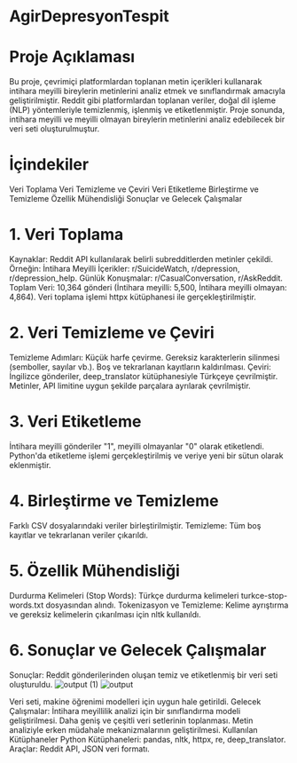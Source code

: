 # AgirDepresyonTespit

# Proje Açıklaması
Bu proje, çevrimiçi platformlardan toplanan metin içerikleri kullanarak intihara meyilli bireylerin metinlerini analiz etmek ve sınıflandırmak amacıyla geliştirilmiştir. Reddit gibi platformlardan toplanan veriler, doğal dil işleme (NLP) yöntemleriyle temizlenmiş, işlenmiş ve etiketlenmiştir. Proje sonunda, intihara meyilli ve meyilli olmayan bireylerin metinlerini analiz edebilecek bir veri seti oluşturulmuştur.

# İçindekiler
Veri Toplama
Veri Temizleme ve Çeviri
Veri Etiketleme
Birleştirme ve Temizleme
Özellik Mühendisliği
Sonuçlar ve Gelecek Çalışmalar
# 1. Veri Toplama
Kaynaklar: Reddit API kullanılarak belirli subredditlerden metinler çekildi. Örneğin:
İntihara Meyilli İçerikler: r/SuicideWatch, r/depression, r/depression_help.
Günlük Konuşmalar: r/CasualConversation, r/AskReddit.
Toplam Veri: 10,364 gönderi (İntihara meyilli: 5,500, İntihara meyilli olmayan: 4,864).
Veri toplama işlemi httpx kütüphanesi ile gerçekleştirilmiştir.
# 2. Veri Temizleme ve Çeviri
Temizleme Adımları:
Küçük harfe çevirme.
Gereksiz karakterlerin silinmesi (semboller, sayılar vb.).
Boş ve tekrarlanan kayıtların kaldırılması.
Çeviri:
İngilizce gönderiler, deep_translator kütüphanesiyle Türkçeye çevrilmiştir.
Metinler, API limitine uygun şekilde parçalara ayrılarak çevrilmiştir.
# 3. Veri Etiketleme
İntihara meyilli gönderiler "1", meyilli olmayanlar "0" olarak etiketlendi.
Python'da etiketleme işlemi gerçekleştirilmiş ve veriye yeni bir sütun olarak eklenmiştir.
# 4. Birleştirme ve Temizleme
Farklı CSV dosyalarındaki veriler birleştirilmiştir.
Temizleme:
Tüm boş kayıtlar ve tekrarlanan veriler çıkarıldı.
# 5. Özellik Mühendisliği
Durdurma Kelimeleri (Stop Words):
Türkçe durdurma kelimeleri turkce-stop-words.txt dosyasından alındı.
Tokenizasyon ve Temizleme:
Kelime ayrıştırma ve gereksiz kelimelerin çıkarılması için nltk kullanıldı.
# 6. Sonuçlar ve Gelecek Çalışmalar
Sonuçlar:
Reddit gönderilerinden oluşan temiz ve etiketlenmiş bir veri seti oluşturuldu.
![output (1)](https://github.com/user-attachments/assets/6ad1e957-a0ce-44c7-9e0d-dac2893f3586)
![output](https://github.com/user-attachments/assets/528c711f-9631-47dd-910e-7624fe65318d)

Veri seti, makine öğrenimi modelleri için uygun hale getirildi.
Gelecek Çalışmalar:
İntihara meyillilik analizi için bir sınıflandırma modeli geliştirilmesi.
Daha geniş ve çeşitli veri setlerinin toplanması.
Metin analiziyle erken müdahale mekanizmalarının geliştirilmesi.
Kullanılan Kütüphaneler
Python Kütüphaneleri: pandas, nltk, httpx, re, deep_translator.
Araçlar: Reddit API, JSON veri formatı.
